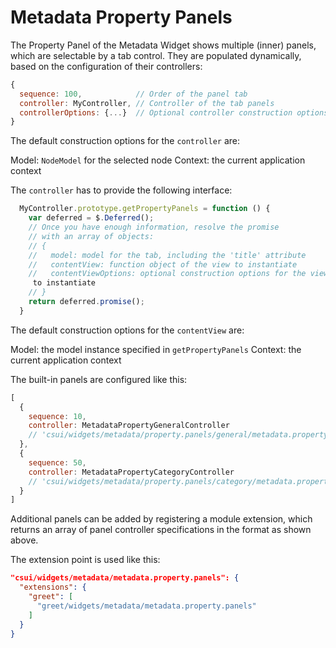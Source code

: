 # Metadata Property Panels

The Property Panel of the Metadata Widget shows multiple (inner) panels,
which are selectable by a tab control.  They are populated
dynamically, based on the configuration of their controllers:

```javascript
{
  sequence: 100,            // Order of the panel tab
  controller: MyController, // Controller of the tab panels
  controllerOptions: {...}  // Optional controller construction options
}
```

The default construction options for the `controller` are:

Model: `NodeModel` for the selected node
Context: the current application context

The `controller` has to provide the following interface:

```javascript
  MyController.prototype.getPropertyPanels = function () {
    var deferred = $.Deferred();
    // Once you have enough information, resolve the promise
    // with an array of objects: 
    // {
    //   model: model for the tab, including the 'title' attribute
    //   contentView: function object of the view to instantiate
    //   contentViewOptions: optional construction options for the view
     to instantiate
    // }
    return deferred.promise();
  }
```

The default construction options for the `contentView` are:

Model: the model instance specified in `getPropertyPanels`
Context: the current application context

The built-in panels are configured like this:

```javascript
[
  {
    sequence: 10,
    controller: MetadataPropertyGeneralController
    // 'csui/widgets/metadata/property.panels/general/metadata.property.general.controller'
  },
  {
    sequence: 50,
    controller: MetadataPropertyCategoryController
    // 'csui/widgets/metadata/property.panels/category/metadata.property.category.controller'
  }
]
```

Additional panels can be added by registering a module extension, which
returns an array of panel controller specifications in the format as shown
above.

The extension point is used like this:

```json
"csui/widgets/metadata/metadata.property.panels": {
  "extensions": {
    "greet": [
      "greet/widgets/metadata/metadata.property.panels"
    ]
  }
}
```
